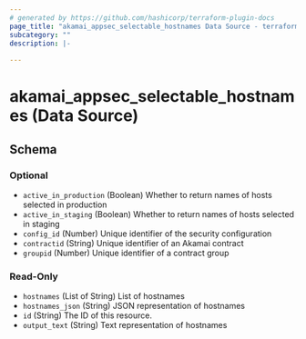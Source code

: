 ```yaml
---
# generated by https://github.com/hashicorp/terraform-plugin-docs
page_title: "akamai_appsec_selectable_hostnames Data Source - terraform-provider-akamai"
subcategory: ""
description: |-
  
---
```


# akamai_appsec_selectable_hostnames (Data Source)





<!-- schema generated by tfplugindocs -->
## Schema

### Optional

- `active_in_production` (Boolean) Whether to return names of hosts selected in production
- `active_in_staging` (Boolean) Whether to return names of hosts selected in staging
- `config_id` (Number) Unique identifier of the security configuration
- `contractid` (String) Unique identifier of an Akamai contract
- `groupid` (Number) Unique identifier of a contract group

### Read-Only

- `hostnames` (List of String) List of hostnames
- `hostnames_json` (String) JSON representation of hostnames
- `id` (String) The ID of this resource.
- `output_text` (String) Text representation of hostnames
